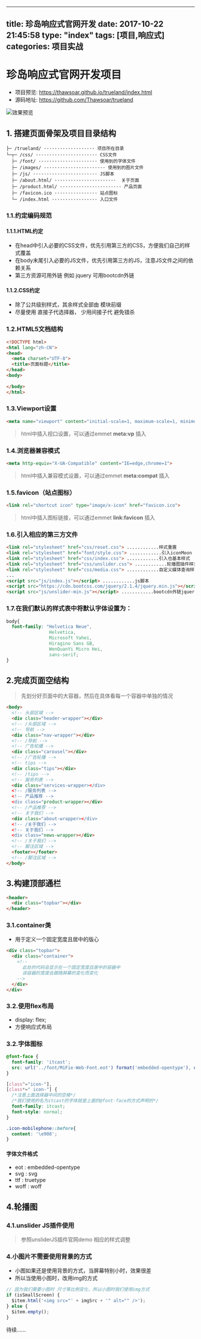 
---
title: 珍岛响应式官网开发
date: 2017-10-22 21:45:58
type: "index"
tags: [项目,响应式]
categories: 项目实战
---
# 珍岛响应式官网开发项目

- 项目预览: https://thawsoar.github.io/trueland/index.html
- 源码地址: https://github.com/Thawsoar/trueland 


![效果预览](http://orrscanlu.bkt.clouddn.com/tureland.png)

## 1. 搭建页面骨架及项目目录结构

```
├─ /trueland/ ··················· 项目所在目录
└─┬─ /css/ ······················· CSS文件
  ├─ /font/ ······················ 使用到的字体文件
  ├─ /images/ ······················· 使用到的图片文件
  ├─ /js/ ························ JS脚本
  ├─ /about.html/ ·······················  关于页面
  ├─ /product.html/ ······················· 产品页面
  ├─ /favicon.ico ················ 站点图标
  └─ /index.html ················· 入口文件
```

### 1.1.约定编码规范

<!-- more -->

#### 1.1.1.HTML约定

- 在head中引入必要的CSS文件，优先引用第三方的CSS，方便我们自己的样式覆盖
- 在body末尾引入必要的JS文件，优先引用第三方的JS，注意JS文件之间的依赖关系
- 第三方资源可用外链 例如 jquery 可用bootcdn外链

#### 1.1.2.CSS约定

- 除了公共级别样式，其余样式全部由 模块前缀
- 尽量使用 直接子代选择器， 少用间接子代 避免错杀



### 1.2.HTML5文档结构

```html
<!DOCTYPE html>
<html lang="zh-CN">
<head>
  <meta charset="UTF-8">
  <title>页面标题</title>
</head>
<body>
  
</body>
</html>
```

### 1.3.Viewport设置

```html
<meta name="viewport" content="initial-scale=1, maximum-scale=1, minimum-scale=1, user-scalable=no">
```

> html中插入视口设置，可以通过emmet __meta:vp__ 插入

### 1.4.浏览器兼容模式

```html
<meta http-equiv="X-UA-Compatible" content="IE=edge,chrome=1"> 
```

> html中插入兼容模式设置，可以通过emmet __meta:compat__ 插入

### 1.5.favicon（站点图标）

```html
<link rel="shortcut icon" type="image/x-icon" href="favicon.ico">
```

> html中插入图标链接，可以通过emmet __link:favicon__ 插入

### 1.6.引入相应的第三方文件

```html
<link rel="stylesheet" href="css/reset.css"> ............样式重置
<link rel="stylesheet" href="font/style.css"> ............引入iconMoon 字体图标
<link rel="stylesheet" href="css/index.css"> ............引入也基本样式
<link rel="stylesheet" href="css/unslider.css"> ............轮播图插件样式
<link rel="stylesheet" href="css/media.css"> ............自定义媒体查询样式
...
<script src="js/index.js"></script> ............js脚本
<script src="https://cdn.bootcss.com/jquery/2.1.4/jquery.min.js"></script> ............bootcdn外链jquery
<script src="js/unslider-min.js"></script> ............bootcdn外链jquery
```

### 1.7.在我们默认的样式表中将默认字体设置为：

```css
body{
  font-family: "Helvetica Neue", 
                Helvetica, 
                Microsoft Yahei, 
                Hiragino Sans GB, 
                WenQuanYi Micro Hei, 
                sans-serif;
}
```

## 2.完成页面空结构

> 先划分好页面中的大容器，然后在具体看每一个容器中单独的情况

```html
<body>
  <!-- 头部区域 -->
  <div class="header-wrapper"></div>
  <!-- /头部区域 -->
  <!-- 导航 -->
  <div class="nav-wrapper"></div>
  <!-- /导航 -->
  <!-- 广告轮播 -->
  <div class="carousel"></div>
  <!-- /广告轮播 -->
  <!-- tips -->
  <div class="tips"></div>
  <!-- /tips -->
  <!-- 服务列表 -->
  <div class="services-wrapper></div>
  <!-- /服务列表 -->
  <!-- 产品推荐 -->
  <div class="product-wrapper></div>
  <!-- /产品推荐 -->
  <!-- 关于我们 -->
  <div class="about-wrapper></div>
  <!-- /关于我们 -->
  <!-- 关于我们 -->
  <div class="news-wrapper></div>
  <!-- /关于我们 -->
  <!-- 脚注区域 -->
  <footer></footer>
  <!-- /脚注区域 -->
</body>
```

## 3.构建顶部通栏

```html
<header>
  <div class="topbar"></div>
</header>
```

### 3.1.container类

- 用于定义一个固定宽度且居中的版心

```html
<div class="topbar">
  <div class="container">
    <!--
      此处的代码会显示在一个固定宽度且居中的容器中
      该容器的宽度会跟随屏幕的变化而变化
    -->
  </div>
</div>
```

### 3.2.使用flex布局

- display: flex;
- 方便响应式布局

### 3.2.字体图标

```css
@font-face {
  font-family: 'itcast';
  src: url('../font/MiFie-Web-Font.eot') format('embedded-opentype'), url('../font/MiFie-Web-Font.svg') format('svg'), url('../font/MiFie-Web-Font.ttf') format('truetype'), url('../font/MiFie-Web-Font.woff') format('woff');
}

[class^="icon-"],
[class*=" icon-"] {
  /*注意上面选择器中间的空格*/
  /*我们使用的名为itcast的字体就是上面的@font-face的方式声明的*/
  font-family: itcast;
  font-style: normal;
}

.icon-mobilephone::before{
  content: '\e908';
}
```


#### 字体文件格式

- eot : embedded-opentype
- svg : svg
- ttf : truetype
- woff : woff


## 4.轮播图

### 4.1.unslider JS插件使用

> 参照unsliderJS插件官网demo
> 相应的样式调整


### 4.小图片不需要使用背景的方式

- 小图如果还是使用背景的方式，当屏幕特别小时，效果很差
- 所以当使用小图时，改用img的方式

```javascript
// 因为我们需要小图时 尺寸等比例变化，所以小图时我们使用img方式
if (isSmallScreen) {
  $item.html('<img src="' + imgSrc + '" alt="" />');
} else {
  $item.empty();
}
```

待续......


